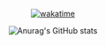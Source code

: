<div align='center'>
  
  [![wakatime](https://wakatime.com/badge/user/018ce029-5220-4722-881d-fc5406c5e923.svg)](https://wakatime.com/@018ce029-5220-4722-881d-fc5406c5e923)

</div>

<div align='center'>

  ![Anurag's GitHub stats](https://github-readme-stats.vercel.app/api?username=IvanIsak2000&show_icons=true&theme=dark)
  
</div>



